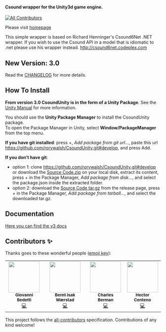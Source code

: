 #### Csound wrapper for the Unity3d game engine.
<!-- ALL-CONTRIBUTORS-BADGE:START - Do not remove or modify this section -->
[![All Contributors](https://img.shields.io/badge/all_contributors-4-orange.svg?style=flat-square)](#contributors-)
<!-- ALL-CONTRIBUTORS-BADGE:END -->

Please visit [homepage](http://rorywalsh.github.io/CsoundUnity/)

This simple wrapper is based on Richard Henninger's Csound6Net .NET wrapper. If you wish to 
use the Csound API in a model that is idiomatic to .net please use his wrapper instead. 
http://csound6net.codeplex.com
  
## New Version: 3.0 ##

Read the [CHANGELOG](https://github.com/rorywalsh/CsoundUnity/blob/develop/CHANGELOG.md) for more details.  

## How To Install ##

**From version 3.0 CsoundUnity is in the form of a Unity Package**. See the [Unity Manual](https://docs.unity3d.com/Manual/PackagesList.html) for more information.  

You should use the **Unity Package Manager** to install the CsoundUnity package.  
To open the Package Manager in Unity, select **Window/PackageManager** from the top menu.

**If you have git installed**: press +, *Add package from git url...*, paste this url https://github.com/rorywalsh/CsoundUnity.git#develop, and press Add.

**If you don’t have git**: 
- option 1: clone https://github.com/rorywalsh/CsoundUnity.git#develop or download the [Source Code.zip](https://github.com/rorywalsh/CsoundUnity/archive/refs/tags/v3.0.zip) on your local disk, extract its content, press + in the Package Manager, *Add package from disk...*, and select the package.json inside the extracted folder.  
- option 2: download the [Source Code tar.gz](https://github.com/rorywalsh/CsoundUnity/archive/refs/tags/v3.0.tar.gz) from the release page, press + in the Package Manager,  *Add package from tarball...*, and select the downloaded tar.gz.

## Documentation

[Here you can find the v3 docs](http://rorywalsh.github.io/CsoundUnity/docs/3.0/html/index.html)

## Contributors ✨

Thanks goes to these wonderful people ([emoji key](https://allcontributors.org/docs/en/emoji-key)):

<!-- ALL-CONTRIBUTORS-LIST:START - Do not remove or modify this section -->
<!-- prettier-ignore-start -->
<!-- markdownlint-disable -->
<table>
  <tr>
    <td align="center"><a href="http://www.giovannibedetti.com"><img src="https://avatars1.githubusercontent.com/u/1912983?v=4" width="100px;" alt=""/><br /><sub><b>Giovanni Bedetti</b></sub></a><br /><a href="https://github.com/rorywalsh/CsoundUnity/commits?author=giovannibedetti" title="Code">💻</a></td>
    <td align="center"><a href="https://github.com/berntisak"><img src="https://avatars0.githubusercontent.com/u/9213871?v=4" width="100px;" alt=""/><br /><sub><b>Bernt Isak Wærstad</b></sub></a><br /><a href="https://github.com/rorywalsh/CsoundUnity/commits?author=berntisak" title="Code">💻</a></td>
    <td align="center"><a href="http://bermondo.com"><img src="https://avatars1.githubusercontent.com/u/33271566?v=4" width="100px;" alt=""/><br /><sub><b>Charles Berman</b></sub></a><br /><a href="https://github.com/rorywalsh/CsoundUnity/commits?author=ceberman" title="Code">💻</a></td>
    <td align="center"><a href="http://www.hcenteno.net"><img src="https://avatars3.githubusercontent.com/u/4064498?v=4" width="100px;" alt=""/><br /><sub><b>Hector Centeno</b></sub></a><br /><a href="https://github.com/rorywalsh/CsoundUnity/commits?author=hectorC" title="Code">💻</a></td>
  </tr>
</table>

<!-- markdownlint-enable -->
<!-- prettier-ignore-end -->
<!-- ALL-CONTRIBUTORS-LIST:END -->

This project follows the [all-contributors](https://github.com/all-contributors/all-contributors) specification. Contributions of any kind welcome!